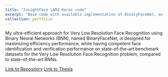 ```yaml
---
title: "InsightFace LARQ Keras code"
excerpt: "Base code with available implementation of BinaryFaceNet, an efficient approach for Very Low Resolution Face Recognition using Binary Neural Networks, an outcome of my PhD Thesis project. <br/> [Link to Repository](https://github.com/lluevano/insightface_larq_keras) <br/><img src='/images/binaryfacenet.png' width='500px'>"
collection: portfolio
---
```


My ultra-efficient approach for Very Low Resolution Face Recognition using Binary Neural Networks (BNN), named BinaryFaceNet, is designed for maximizing efficiency performance, while having competent face identification and verification performance on state-of-the-art benchmark datasets for the Very Low Resolution Face Recognition problem, compared to state-of-the-art BNNs.

[Link to Repository](https://github.com/lluevano/insightface_larq_keras)
[Link to Thesis](https://hdl.handle.net/11285/650411)
